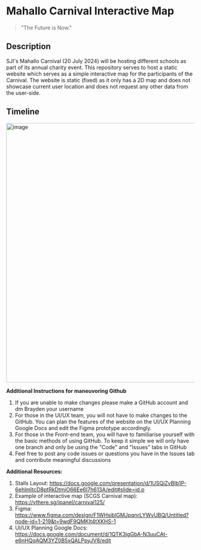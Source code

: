 # Mahallo Carnival Interactive Map
> "The Future is Now."

## Description
SJI's Mahallo Carnival (20 July 2024) will be hosting different schools as part of its annual charity event. This repository serves to host a static website which serves as a simple interactive map for the participants of the Carnival. The website is static (fixed) as it only has a 2D map and does not showcase current user location and does not request any other data from the user-side. 

## Timeline
<img width="692" alt="image" src="https://github.com/Braydenchangjy/mahallo/assets/142781671/cb184e8b-e76e-41cc-858b-e5c8e8dfde5d">

**Additional Instructions for maneuvoring Github**
1. If you are unable to make changes please make a GitHub account and dm Brayden your username
2. For those in the UI/UX team, you will not have to make changes to the GitHub. You can plan the features of the website on the UI/UX Planning Google Docs and edit the Figma prototype accordingly. 
3. For those in the Front-end team, you will have to familiarise yourself with the basic methods of using GitHub. To keep it simple we will only have one branch and only be using the "Code" and "Issues" tabs in GitHub
4. Feel free to post any code issues or questions you have in the Issues tab and contribute meaningful discussions

**Additional Resources:**
1. Stalls Layout: https://docs.google.com/presentation/d/1USQiZvBIb1P-6ehlmItcD8ptRkDtmiO66Ee6I7h613A/edit#slide=id.p
2. Example of interactive map (SCGS Carnival map): https://vthere.sg/ipanel/carnival125/
3. Figma: https://www.figma.com/design/F1WHsjblGMJpqnrLYWvUBQ/Untitled?node-id=1-219&t=9wdF9QMKIt4tXKHS-1
4. UI/UX Planning Google Docs: https://docs.google.com/document/d/1QTK3jgGbA-N3uuCAt-e6nHQqAQM3YZ0B5xQALPpyJV8/edit
